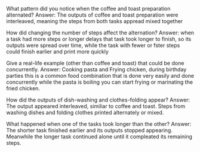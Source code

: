 What pattern did you notice when the coffee and toast preparation alternated?
Answer: The outputs of coffee and toast preparation were interleaved, meaning the steps from both tasks appread mixed together

How did changing the number of steps affect the alternation?
Answer: when a task had more steps or longer delays that task took longer to finish, so its outputs were spread over time, while the task with fewer or fster steps could finish earlier and print more quickly

Give a real-life example (other than coffee and toast) that could be done concurrently.
Answer: Cooking pasta and Frying chicken, during birthday parties this is a common food combination that is done very easily and done concurrently while the pasta is boiling you can start frying or marinating the fried chicken.

How did the outputs of dish-washing and clothes-folding appear?
Answer: The output appeared interleaved, similiar to coffee and toast. Steps from washing dishes and folding clothes printed alternately or mixed.

What happened when one of the tasks took longer than the other?
Answer: The shorter task finished earlier and its outputs stopped appearing. Meanwhile the longer task continued alone until it compleated its remaining steps.
